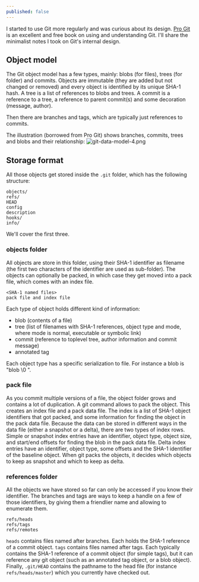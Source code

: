 ```yaml
---
published: false
---
```


I started to use Git more regularly and was curious about its design. [Pro Git](http://www.git-scm.com/book/en/v2) is an excellent and free book on using and understanding Git. I'll share the minimalist notes I took on Git's internal design.

## Object model

The Git object model has a few types, mainly: blobs (for files), trees (for folder) and commits. Objects are immutable (they are added but not changed or removed) and every object is identified by its unique SHA-1 hash.
A tree is a list of references to blobs and trees.
A commit is a reference to a tree, a reference to parent commit(s) and some decoration (message, author).

Then there are branches and tags, which are typically just references to commits.

The illustration (borrowed from Pro Git) shows branches, commits, trees and blobs and their relationship:
![git-data-model-4.png]({{site.baseurl}}/archives/images/git-data-model-4.png)

## Storage format
All those objects get stored inside the `.git` folder, which has the following structure:

    objects/
    refs/
    HEAD
    config
    description
    hooks/
    info/

We'll cover the first three.

### objects folder
All objects are store in this folder, using their SHA-1 identifier as filename (the first two characters of the identifier are used as sub-folder). The objects can optionally be packed, in which case they get moved into a pack file, which comes with an index file.

    <SHA-1 named files>
    pack file and index file

Each type of object holds different kind of information:
* blob (contents of a file)
* tree (list of filenames with SHA-1 references, object type and mode, where mode is normal, executable or symbolic link) 
* commit (reference to toplevel tree, author information and commit message)
* annotated tag

Each object type has a specific serialization to file. For instance a blob is "blob <space> <content length> \0 <content>".

### pack file
As you commit multiple versions of a file, the object folder grows and contains a lot of duplication. A git command allows to pack the object. This creates an index file and a pack data file.
The index is a list of SHA-1 object identifiers that got packed, and some information for finding the object in the pack data file. Because the data can be stored in different ways in the data file (either a snapshot or a delta), there are two types of index rows.
Simple or snapshot index entries have an identifier, object type, object size, and start/end offsets for finding the blob in the pack data file.
Delta index entries have an identifier, object type, some offsets and the SHA-1 identifier of the baseline object.
When git packs the objects, it decides which objects to keep as snapshot and which to keep as delta.


### references folder
All the objects we have stored so far can only be accessed if you know their identifier. The branches and tags are ways to keep a handle on a few of those identifiers, by giving them a friendlier name and allowing to enumerate them.

    refs/heads
    refs/tags
    refs/remotes

`heads` contains files named after branches. Each holds the SHA-1 reference of a commit object.
`tags` contains files named after tags. Each typically contains the SHA-1 reference of a commit object (for simple tags), but it can reference any git object (such as an annotated tag object, or a blob object). 
Finally, `.git/HEAD` contains the pathname to the head file (for instance `refs/heads/master`) which you currently have checked out.

